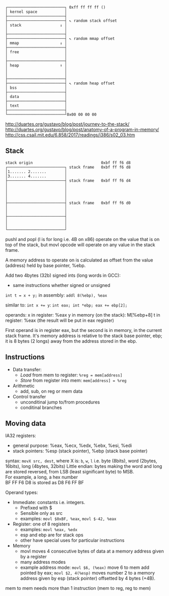 


```
┌─────────────────────────┐ 0xff ff ff ff ()
│ kernel space            │
├─────────────────────────┤
├─────────────────────────┤ ↖ random stack offset
│ stack                 ↓ │
│                         │
├─────────────────────────┤
├─────────────────────────┤ ↖ random mmap offset
│ mmap                  ↓ │
├─────────────────────────┤
│ free                    │
│                         │
├─────────────────────────┤
│ heap                  ↑ │
│                         │
│                         │
├─────────────────────────┤
├─────────────────────────┤ ↖ random heap offset
│ bss                     │
├─────────────────────────┤
│ data                    │
├─────────────────────────┤
│ text                    │
├─────────────────────────┤
└─────────────────────────┘0x00 00 00 00

```

http://duartes.org/gustavo/blog/post/journey-to-the-stack/
http://duartes.org/gustavo/blog/post/anatomy-of-a-program-in-memory/
http://css.csail.mit.edu/6.858/2017/readings/i386/s02_03.htm


## Stack

```
stack origin                              0xbf ff f6 d8
┌─────────────────────────┐ stack frame   0xbf ff f6 d8
│1....... 2.......        │
│3....... 4.......        │
├─────────────────────────┤ stack frame   0xbf ff f6 d4
│                         │
│                         │
│                         │
│                         │
├─────────────────────────┤ stack frame   0xbf ff f6 d0
│                         │
│                         │
├─────────────────────────┤
│                         │
│                         │
└─────────────────────────┘

```
pushl and popl (l is for long i.e. 4B on x86) operate on the value that is on top of the stack, but movl opcode will operate on any value in the stack frame.

A memory address to operate on is calculated as offset from the value (address) held by base pointer, %ebp.


Add two 4bytes (32b) signed ints (long words in GCC):
- same instructions whether signed or unsigned

`int t = x + y;` in assembly: `addl 8(%ebp), %eax`

similar to: `int x += y`:
`int eax; int *ebp; eax += ebp[2];`

operands:
x in register: %eax
y in memory (on the stack): M[%ebp+8]
t in register: %eax (the result will be put in eax register)

First operand is in register eax, but the second is in memory, in the current stack frame. It's memory address is relative to the stack base pointer, ebp; it is 8 bytes (2 longs) away from the address stored in the ebp.


## Instructions

* Data transfer:
  - *Load* from mem to register: `%reg = mem[address]`
  - *Store* from register into mem: `mem[address] = %reg`
* Arithmetic
  - add, sub, on reg or mem data
* Control transfer
  - unconditinal jump to/from procedures
  - conditinal branches


## Moving data

IA32 registers:
- general purpose: %eax, %ecx, %edx, %ebx, %esi, %edi
- stack pointers: %esp (stack pointer), %ebp (stack base pointer)

syntax: `movX src, dest`, where X is: `b`, `w`, `l` i.e.
byte (8bits), word (2bytes, 16bits), long (4bytes, 32bits)
Little endian: bytes making the word and long are stored reversed, from LSB (least significant byte) to MSB.  
For example, a long, a hex number   
BF FF F6 D8 is stored as
D8 F6 FF BF

Operand types:
- Immediate: constants i.e. integers. 
  - Prefixed with $
  - Sensible only as src
  - examples: `movl $0xBF, %eax`, `movl $-42, %eax`
- Register: one of 8 registers
  - examples: `movl %eax, %edx`
  - esp and ebp are for stack ops
  - other have special uses for particular instructions
- Memory
  - movl moves 4 consecutive bytes of data at a memory address given by a register
  - many address modes
  - example address mode: `movl $6, (%eax)` move 6 to mem add pointed by eax;
    `movl $2, 4(%esp)` moves number 2 to a memory address given by esp (stack pointer) offsetted by 4 bytes (+4B).

mem to mem needs more than 1 instruction (mem to reg, reg to mem)

